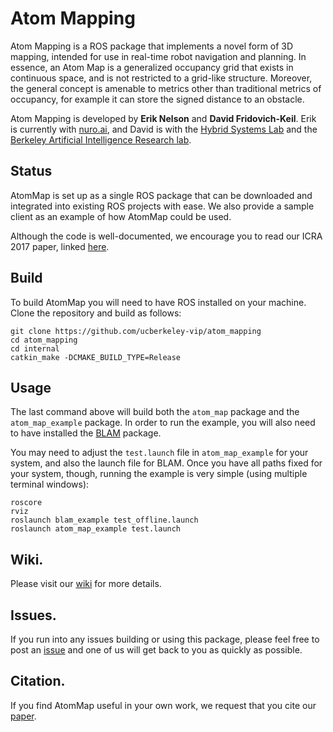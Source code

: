 # Atom Mapping
Atom Mapping is a ROS package that implements a novel form of 3D mapping, intended for use in real-time robot navigation and planning. In essence, an Atom Map is a generalized occupancy grid that exists in continuous space, and is not restricted to a grid-like structure. Moreover, the general concept is amenable to metrics other than traditional metrics of occupancy, for example it can store the signed distance to an obstacle.

Atom Mapping is developed by **Erik Nelson** and **David Fridovich-Keil**. Erik is currently with [nuro.ai](https://nuro.ai), and David is with the [Hybrid Systems Lab](http://hybrid.eecs.berkeley.edu) and the [Berkeley Artificial Intelligence Research lab](http://bair.berkeley.edu).

## Status
AtomMap is set up as a single ROS package that can be downloaded and integrated into existing ROS projects with ease. We also provide a sample client as an example of how AtomMap could be used.

Although the code is well-documented, we encourage you to read our ICRA 2017 paper, linked [here](http://people.eecs.berkeley.edu/~dfk/atom_map.html).

## Build
To build AtomMap you will need to have ROS installed on your machine. Clone the repository and build as follows:

```
git clone https://github.com/ucberkeley-vip/atom_mapping
cd atom_mapping
cd internal
catkin_make -DCMAKE_BUILD_TYPE=Release
```

## Usage
The last command above will build both the `atom_map` package and the `atom_map_example` package. In order to run the example, you will also need to have installed the [BLAM](https://github.com/erik-nelson/blam) package.

You may need to adjust the `test.launch` file in `atom_map_example` for your system, and also the launch file for BLAM. Once you have all paths fixed for your system, though, running the example is very simple (using multiple terminal windows):

```
roscore
rviz
roslaunch blam_example test_offline.launch
roslaunch atom_map_example test.launch
```

## Wiki.
Please visit our [wiki](https://github.com/ucberkeley-vip/atom_mapping/wiki) for more details.

## Issues.
If you run into any issues building or using this package, please feel free to post an [issue](https://github.com/ucberkeley-vip/atom_mapping/issues) and one of us will get back to you as quickly as possible.

## Citation.
If you find AtomMap useful in your own work, we request that you cite our [paper](http://people.eecs.berkeley.edu/~dfk/atom_map.html).

